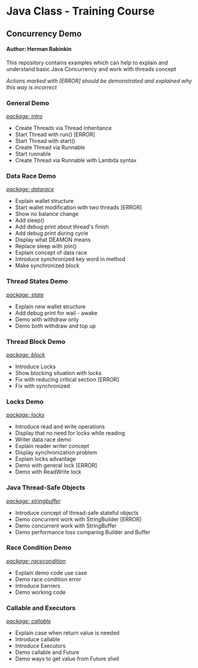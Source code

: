 # Java Class - Training Course

## Concurrency Demo

#### Author: Herman Rabinkin

This repository contains examples which can help to
explain and understand basic Java Concurrency and work
with threads concept

_Actions marked with [ERROR] should be demonstrated and explained why this way is incorrect_

### General Demo
[_package: intro_](/src/com/hrm/threads/intro/IntroDemo.java)

* Create Threads via Thread inheritance
* Start Thread with run() [ERROR]
* Start Thread with start()
* Create Thread via Runnable
* Start runnable
* Create Thread via Runnable with Lambda syntax

### Data Race Demo
[_package: datarace_](/src/com/hrm/threads/datarace/DataRaceDemo.java)

* Explain wallet structure
* Start wallet modification with two threads [ERROR]
* Show no balance change
* Add sleep()
* Add debug print about thread's finish
* Add debug print during cycle
* Display what DEAMON means
* Replace sleep with join()
* Explain concept of data race
* Introduce synchronized key word in method
* Make synchronized block

### Thread States Demo
[_package: state_](/src/com/hrm/threads/state/StateDemo.java)

* Explain new wallet structure
* Add debug print for wail - awake
* Demo with withdraw only
* Demo both withdraw and top up

### Thread Block Demo
[_package: block_](/src/com/hrm/threads/block/BlockDemo.java)

* Introduce Locks
* Show blocking situation with locks
* Fix with reducing critical section [ERROR]
* Fix with synchronized

### Locks Demo
[_package: locks_](/src/com/hrm/threads/locks/LocksDemo.java)

* Introduce read and write operations
* Display that no need for locks while reading
* Writer data race demo
* Explain reader writer concept
* Display synchronization problem
* Explain locks advantage
* Demo with general lock [ERROR]
* Demo with ReadWrite lock

### Java Thread-Safe Objects
[_package: stringbuffer_](/src/com/hrm/threads/stringbuffer/SBThreadsDemo.java)

* Introduce concept of thread-safe stateful objects
* Demo concurrent work with StringBuilder [ERROR]
* Demo concurrent work with StringBuffer
* Demo performance loss comparing Builder and Buffer

### Race Condition Demo
[_package: racecondition_](/src/com/hrm/threads/racecondition/RaceConditionDemo.java)

* Explain demo code use case
* Demo race condition error
* Introduce barriers
* Demo working code


### Callable and Executors
[_package: callable_](/src/com/hrm/threads/callable/CallableDemo.java)

* Explain case when return value is needed
* Introduce callable
* Introduce Executors
* Demo callable and Future
* Demo ways to get value from Future shell
